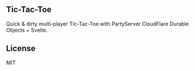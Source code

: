 Tic-Tac-Toe
------------

Quick & dirty multi-player Tic-Tac-Toe with PartyServer CloudFlare Durable Objects + Svelte.

## License

MIT
